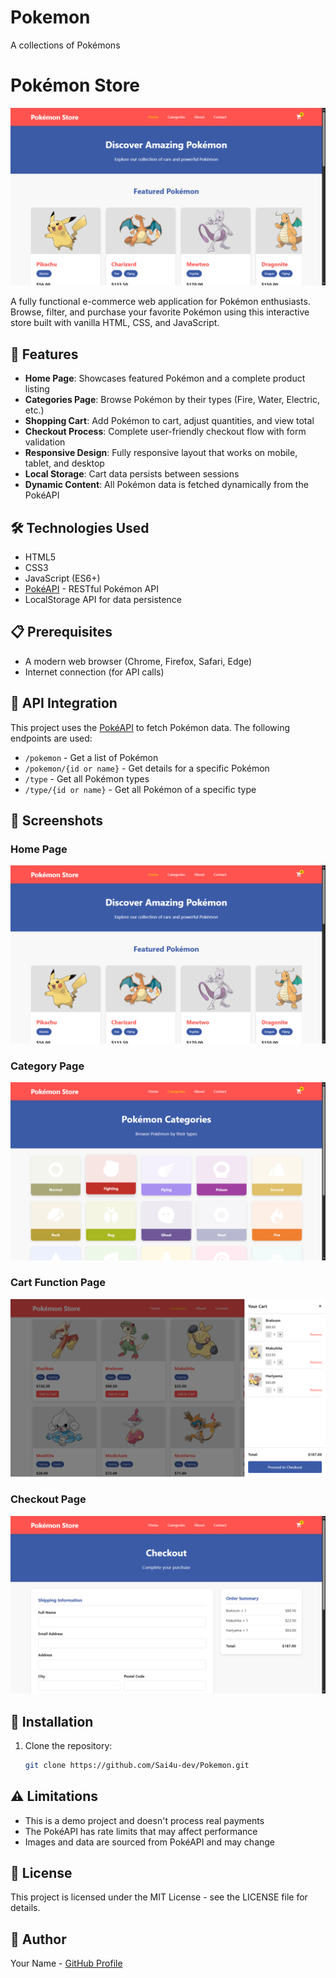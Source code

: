 # Pokemon
A collections of Pokémons
# Pokémon Store

![Pokémon Store Banner](/public/home.png?height=300&width=800)

A fully functional e-commerce web application for Pokémon enthusiasts. Browse, filter, and purchase your favorite Pokémon using this interactive store built with vanilla HTML, CSS, and JavaScript.

## 🌟 Features

- **Home Page**: Showcases featured Pokémon and a complete product listing
- **Categories Page**: Browse Pokémon by their types (Fire, Water, Electric, etc.)
- **Shopping Cart**: Add Pokémon to cart, adjust quantities, and view total
- **Checkout Process**: Complete user-friendly checkout flow with form validation
- **Responsive Design**: Fully responsive layout that works on mobile, tablet, and desktop
- **Local Storage**: Cart data persists between sessions
- **Dynamic Content**: All Pokémon data is fetched dynamically from the PokéAPI

## 🛠️ Technologies Used

- HTML5
- CSS3
- JavaScript (ES6+)
- [PokéAPI](https://pokeapi.co/) - RESTful Pokémon API
- LocalStorage API for data persistence

## 📋 Prerequisites

- A modern web browser (Chrome, Firefox, Safari, Edge)
- Internet connection (for API calls)

## 🔄 API Integration

This project uses the [PokéAPI](https://pokeapi.co/) to fetch Pokémon data. The following endpoints are used:

- `/pokemon` - Get a list of Pokémon
- `/pokemon/{id or name}` - Get details for a specific Pokémon
- `/type` - Get all Pokémon types
- `/type/{id or name}` - Get all Pokémon of a specific type

## 📸 Screenshots
### Home Page
![Pokémon Store Home Page](/public/home.png?height=300&width=800)

### Category Page
![Pokémon Category Page](/public/category.png?height=300&width=800)

### Cart Function Page
![Pokémon Cart Page](/public/cart.png?height=300&width=800)

### Checkout Page
![Pokémon Checkout Page](/public/checkout.png?height=300&width=800)
## 🚀 Installation

1. Clone the repository:
   ```bash
   git clone https://github.com/Sai4u-dev/Pokemon.git

## ⚠️ Limitations

- This is a demo project and doesn't process real payments
- The PokéAPI has rate limits that may affect performance
- Images and data are sourced from PokéAPI and may change

## 📄 License

This project is licensed under the MIT License - see the LICENSE file for details.

## 👤 Author

Your Name - [GitHub Profile](https://github.com/Sai4u-dev)


